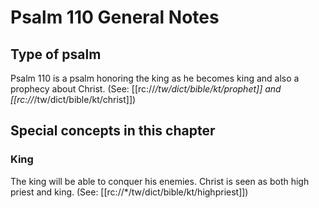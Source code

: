 # Psalm 110 General Notes
## Type of psalm

Psalm 110 is a psalm honoring the king as he becomes king and also a prophecy about Christ. (See: [[rc://*/tw/dict/bible/kt/prophet]] and [[rc://*/tw/dict/bible/kt/christ]])

## Special concepts in this chapter

### King
The king will be able to conquer his enemies. Christ is seen as both high priest and king. (See: [[rc://*/tw/dict/bible/kt/highpriest]])